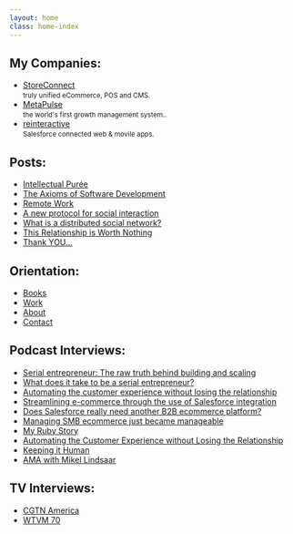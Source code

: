 ```yaml
---
layout: home
class: home-index
---
```


## My Companies:

* [StoreConnect](https://getstoreconnect.com/)<br><small>truly unified eCommerce, POS and CMS.</small>
* [MetaPulse](https://metapulse.com/)<br><small>the world's first growth management system..</small>
* [reinteractive](https://reinteractive.com/)<br><small>Salesforce connected web & movile apps.</small>

## Posts:

* [Intellectual Purée](/posts/2025-07-19-intellectual-puree)
* [The Axioms of Software Development](/posts/2021-03-06-The-Axioms-of-Software-Development)
* [Remote Work](/posts/2018-06-11-remote-work)
* [A new protocol for social interaction ](/posts/2010-09-18-a-new-protocol-for-social-interaction)
* [What is a distributed social network?](/posts/2010-09-17-what-is-a-distributed-social-network)
* [This Relationship is Worth Nothing](/posts/2010-06-13-this-relationship-is-worth-nothing)
* [Thank YOU...](/posts/2010-06-11-thank-YOU)

## Orientation:

* [Books](/books)
* [Work](/work)
* [About](/about)
* [Contact](/contact)

## Podcast Interviews:

* [Serial entrepreneur: The raw truth behind building and scaling](https://www.youtube.com/watch?v=TTinjWtV7LQ)
* [What does it take to be a serial entrepreneur?](https://www.youtube.com/watch?v=6cY-gP8A-OA)
* [Automating the customer experience without losing the relationship](https://www.youtube.com/watch?v=Jr6bMn6Rbg8)
* [Streamlining e-commerce through the use of Salesforce integration](https://open.spotify.com/episode/0wlCInfDrKizDRp5rmemRf)
* [Does Salesforce really need another B2B ecommerce platform?](https://www.youtube.com/watch?v=vYJXv-6nLvU)
* [Managing SMB ecommerce just became manageable](https://music.amazon.com/podcasts/f858624b-97d2-48b8-8399-9d940ee0c682/episodes/58251eba-694d-4ccd-81e5-086dd2d5b3df/customerland-managing-smb-ecommerce-just-became-manageable)
* [My Ruby Story](https://topenddevs.com/podcasts/my-ruby-story/episodes/mrs-034-mikel-lindsaar)
* [Automating the Customer Experience without Losing the Relationship](https://www.youtube.com/watch?v=4HY_Pfoq9dA&t=1s)
* [Keeping it Human](https://www.youtube.com/watch?v=nKb0cMNAIXM)
* [AMA with Mikel Lindsaar](https://www.youtube.com/watch?v=rJR21ZVAGZk)


## TV Interviews:

* [CGTN America](/interviews/cgtn-2024-01-23)
* [WTVM 70](/interviews/wtvm-70-2024-01-30)